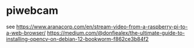 # piwebcam

see https://www.aranacorp.com/en/stream-video-from-a-raspberry-pi-to-a-web-browser/
https://medium.com/@donfiealex/the-ultimate-guide-to-installing-opencv-on-debian-12-bookworm-f862ce3b84f2

